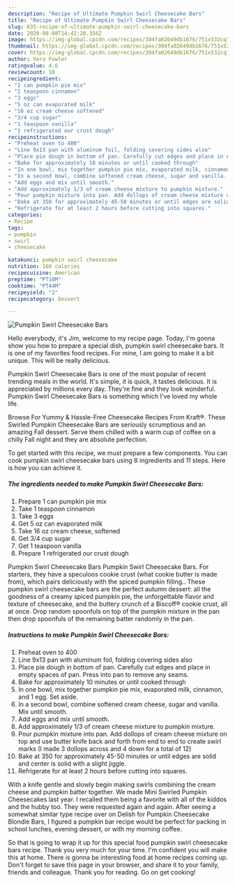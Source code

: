 ```yaml
---
description: "Recipe of Ultimate Pumpkin Swirl Cheesecake Bars"
title: "Recipe of Ultimate Pumpkin Swirl Cheesecake Bars"
slug: 635-recipe-of-ultimate-pumpkin-swirl-cheesecake-bars
date: 2020-08-08T14:42:20.356Z
image: https://img-global.cpcdn.com/recipes/304fa02649db1676/751x532cq70/pumpkin-swirl-cheesecake-bars-recipe-main-photo.jpg
thumbnail: https://img-global.cpcdn.com/recipes/304fa02649db1676/751x532cq70/pumpkin-swirl-cheesecake-bars-recipe-main-photo.jpg
cover: https://img-global.cpcdn.com/recipes/304fa02649db1676/751x532cq70/pumpkin-swirl-cheesecake-bars-recipe-main-photo.jpg
author: Vera Fowler
ratingvalue: 4.6
reviewcount: 10
recipeingredient:
- "1 can pumpkin pie mix"
- "1 teaspoon cinnamon"
- "3 eggs"
- "5 oz can evaporated milk"
- "16 oz cream cheese softened"
- "3/4 cup sugar"
- "1 teaspoon vanilla"
- "1 refrigerated our crust dough"
recipeinstructions:
- "Preheat oven to 400"
- "Line 9x13 pan with aluminum foil, folding covering sides also"
- "Place pie dough in bottom of pan. Carefully cut edges and place in empty spaces of pan. Press into pan to remove any seams."
- "Bake for approximately 10 minutes or until cooked through"
- "In one bowl, mix together pumpkin pie mix, evaporated milk, cinnamon, and 1 egg. Set aside."
- "In a second bowl, combine softened cream cheese, sugar and vanilla. Mix until smooth."
- "Add eggs and mix until smooth."
- "Add approximately 1/3 of cream cheese mixture to pumpkin mixture."
- "Pour pumpkin mixture into pan. Add dollops of cream cheese mixture on top and use butter knife back and forth from end to end to create swirl marks (I made 3 dollops across and 4 down for a total of 12)"
- "Bake at 350 for approximately 45-50 minutes or until edges are solid and center is solid with a slight jiggle."
- "Refrigerate for at least 2 hours before cutting into squares."
categories:
- Recipe
tags:
- pumpkin
- swirl
- cheesecake

katakunci: pumpkin swirl cheesecake 
nutrition: 160 calories
recipecuisine: American
preptime: "PT10M"
cooktime: "PT44M"
recipeyield: "2"
recipecategory: Dessert

---
```



![Pumpkin Swirl Cheesecake Bars](https://img-global.cpcdn.com/recipes/304fa02649db1676/751x532cq70/pumpkin-swirl-cheesecake-bars-recipe-main-photo.jpg)

Hello everybody, it's Jim, welcome to my recipe page. Today, I'm gonna show you how to prepare a special dish, pumpkin swirl cheesecake bars. It is one of my favorites food recipes. For mine, I am going to make it a bit unique. This will be really delicious.

Pumpkin Swirl Cheesecake Bars is one of the most popular of recent trending meals in the world. It's simple, it is quick, it tastes delicious. It is appreciated by millions every day. They're fine and they look wonderful. Pumpkin Swirl Cheesecake Bars is something which I've loved my whole life.

Browse For Yummy &amp; Hassle-Free Cheesecake Recipes From Kraft®. These Swirled Pumpkin Cheesecake Bars are seriously scrumptious and an amazing Fall dessert. Serve them chilled with a warm cup of coffee on a chilly Fall night and they are absolute perfection.


To get started with this recipe, we must prepare a few components. You can cook pumpkin swirl cheesecake bars using 8 ingredients and 11 steps. Here is how you can achieve it.

<!--inarticleads1-->

##### The ingredients needed to make Pumpkin Swirl Cheesecake Bars:

1. Prepare 1 can pumpkin pie mix
1. Take 1 teaspoon cinnamon
1. Take 3 eggs
1. Get 5 oz can evaporated milk
1. Take 16 oz cream cheese, softened
1. Get 3/4 cup sugar
1. Get 1 teaspoon vanilla
1. Prepare 1 refrigerated our crust dough


Pumpkin Swirl Cheesecake Bars Pumpkin Swirl Cheesecake Bars. For starters, they have a speculoos cookie crust (what cookie butter is made from), which pairs deliciously with the spiced pumpkin filling.. These pumpkin swirl cheesecake bars are the perfect autumn dessert: all the goodness of a creamy spiced pumpkin pie, the unforgettable flavor and texture of cheesecake, and the buttery crunch of a Biscoff® cookie crust, all at once. Drop random spoonfuls on top of the pumpkin mixture in the pan then drop spoonfuls of the remaining batter randomly in the pan. 

<!--inarticleads2-->

##### Instructions to make Pumpkin Swirl Cheesecake Bars:

1. Preheat oven to 400
1. Line 9x13 pan with aluminum foil, folding covering sides also
1. Place pie dough in bottom of pan. Carefully cut edges and place in empty spaces of pan. Press into pan to remove any seams.
1. Bake for approximately 10 minutes or until cooked through
1. In one bowl, mix together pumpkin pie mix, evaporated milk, cinnamon, and 1 egg. Set aside.
1. In a second bowl, combine softened cream cheese, sugar and vanilla. Mix until smooth.
1. Add eggs and mix until smooth.
1. Add approximately 1/3 of cream cheese mixture to pumpkin mixture.
1. Pour pumpkin mixture into pan. Add dollops of cream cheese mixture on top and use butter knife back and forth from end to end to create swirl marks (I made 3 dollops across and 4 down for a total of 12)
1. Bake at 350 for approximately 45-50 minutes or until edges are solid and center is solid with a slight jiggle.
1. Refrigerate for at least 2 hours before cutting into squares.


With a knife gentle and slowly begin making swirls combining the cream cheese and pumpkin batter together. We made Mini Swirled Pumpkin Cheesecakes last year. I recalled them being a favorite with all of the kiddos and the hubby too. They were requested again and again. After seeing a somewhat similar type recipe over on Delish for Pumpkin Cheesecake Blondie Bars, I figured a pumpkin bar recipe would be perfect for packing in school lunches, evening dessert, or with my morning coffee. 

So that is going to wrap it up for this special food pumpkin swirl cheesecake bars recipe. Thank you very much for your time. I'm confident you will make this at home. There is gonna be interesting food at home recipes coming up. Don't forget to save this page in your browser, and share it to your family, friends and colleague. Thank you for reading. Go on get cooking!
